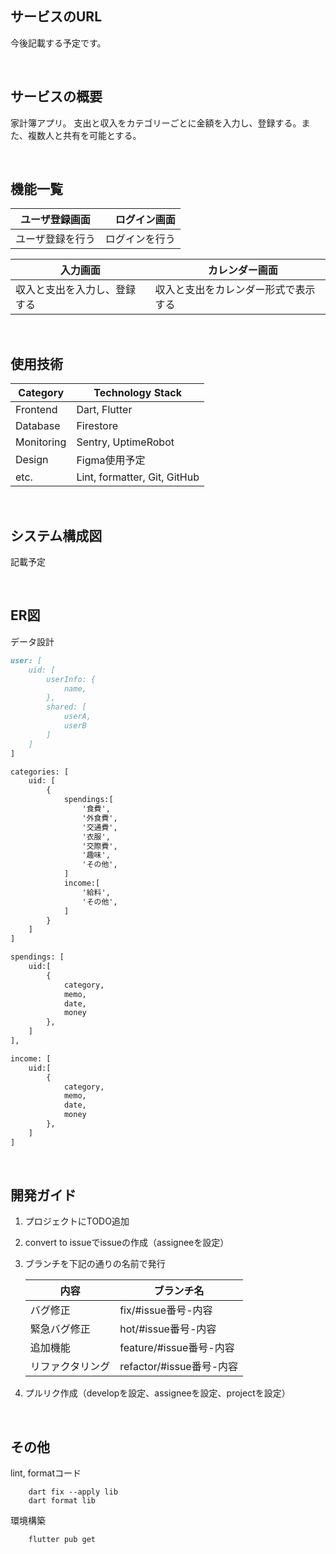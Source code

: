 ## サービスのURL

今後記載する予定です。

<br />

## サービスの概要

家計簿アプリ。
支出と収入をカテゴリーごとに金額を入力し、登録する。また、複数人と共有を可能とする。

<br />

## 機能一覧
| ユーザ登録画面 |　ログイン画面 |
| ---- | ---- |
| ユーザ登録を行う | ログインを行う |

| 入力画面 |　カレンダー画面 |
| ---- | ---- |
| 収入と支出を入力し、登録する | 収入と支出をカレンダー形式で表示する |

<br />

## 使用技術

| Category          | Technology Stack                                     |
| ----------------- | --------------------------------------------------   |
| Frontend          | Dart, Flutter                                        |
| Database          | Firestore                                            |
| Monitoring        | Sentry, UptimeRobot                                  |
| Design            | Figma使用予定                                         |
| etc.              | Lint, formatter, Git, GitHub                         |

<br />

## システム構成図

記載予定

<br />

## ER図

データ設計
```markdown
user: [
    uid: [
        userInfo: {
            name,
        },
        shared: [ 
            userA, 
            userB 
        ]
    ]
]

categories: [
	uid: [ 
		{
			spendings:[
                '食費',
                '外食費',
                '交通費',
                '衣服',
                '交際費',
                '趣味',
                'その他',
            ]
			income:[
                '給料',
                'その他',
            ]
		}
	]
]

spendings: [
	uid:[
        {
            category,
            memo,
            date,
            money
        },
	]
],

income: [
	uid:[
        {
            category,
            memo,
            date,
            money
        },
	]
]
```

<br />

## 開発ガイド

1. プロジェクトにTODO追加
2. convert to issueでissueの作成（assigneeを設定）
3. ブランチを下記の通りの名前で発行


    | 内容 | ブランチ名 |
    | ---- | ---- |
    | バグ修正 | fix/#issue番号-内容 |
    | 緊急バグ修正 | hot/#issue番号-内容 |
    | 追加機能 | feature/#issue番号-内容 |
    | リファクタリング | refactor/#issue番号-内容 |

4. プルリク作成（developを設定、assigneeを設定、projectを設定）

<br />

## その他

lint, formatコード

```
    dart fix --apply lib
    dart format lib
```

環境構築

```
    flutter pub get
```